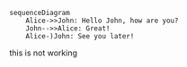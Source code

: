 ```mermaid
sequenceDiagram
    Alice->>John: Hello John, how are you?
    John-->>Alice: Great!
    Alice-)John: See you later!
```
this is not working
